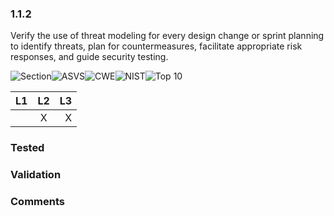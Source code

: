 ### 1.1.2 
Verify the use of threat modeling for every design change or sprint planning to identify threats, plan for countermeasures, facilitate appropriate risk responses, and guide security testing.

![Section](https://img.shields.io/badge/V1-green.svg)![ASVS](https://img.shields.io/badge/ASVS-1.1.2-blue.svg)![CWE](https://img.shields.io/badge/CWE--red.svg)![NIST](https://img.shields.io/badge/NIST--important.svg)![Top 10](https://img.shields.io/badge/--lightgray.svg)

| L1| L2| L3|
| --|:--:|-:|
|  | X | X |

### Tested

### Validation

### Comments

        
